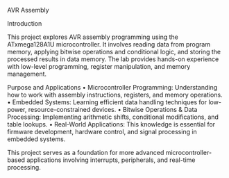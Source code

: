 AVR Assembly 

Introduction

This project explores AVR assembly programming using the ATxmega128A1U microcontroller. It involves reading data from program memory, applying bitwise operations and conditional logic, and storing the processed results in data memory. The lab provides hands-on experience with low-level programming, register manipulation, and memory management.

Purpose and Applications
	•	Microcontroller Programming: Understanding how to work with assembly instructions, registers, and memory operations.
	•	Embedded Systems: Learning efficient data handling techniques for low-power, resource-constrained devices.
	•	Bitwise Operations & Data Processing: Implementing arithmetic shifts, conditional modifications, and table lookups.
	•	Real-World Applications: This knowledge is essential for firmware development, hardware control, and signal processing in embedded systems.

This project serves as a foundation for more advanced microcontroller-based applications involving interrupts, peripherals, and real-time processing.